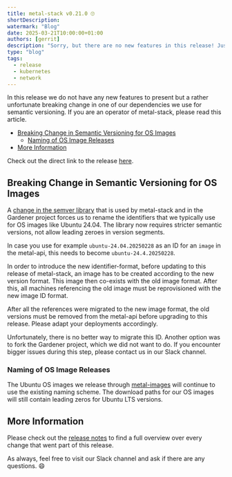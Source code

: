 ```yaml
---
title: metal-stack v0.21.0 🙄
shortDescription:
watermark: "Blog"
date: 2025-03-21T10:00:00+01:00
authors: [gerrit]
description: "Sorry, but there are no new features in this release! Just a breaking change that operators need to be aware of."
type: "blog"
tags:
  - release
  - kubernetes
  - network
---
```


In this release we do not have any new features to present but a rather unfortunate breaking change in one of our dependencies we use for semantic versioning. If you are an operator of metal-stack, please read this article.

<!-- truncate -->

- [Breaking Change in Semantic Versioning for OS Images](#breaking-change-in-semantic-versioning-for-os-images)
  - [Naming of OS Image Releases](#naming-of-os-image-releases)
- [More Information](#more-information)

Check out the direct link to the release [here](https://github.com/metal-stack/releases/releases/tag/v0.21.0).

## Breaking Change in Semantic Versioning for OS Images

A [change in the semver library](https://github.com/Masterminds/semver/issues/258) that is used by metal-stack and in the Gardener project forces us to rename the identifiers that we typically use for OS images like Ubuntu 24.04. The library now requires stricter semantic versions, not allow leading zeroes in version segments.

In case you use for example `ubuntu-24.04.20250228` as an ID for an `image` in the metal-api, this needs to become `ubuntu-24.4.20250228`.

In order to introduce the new identifier-format, before updating to this release of metal-stack, an image has to be created according to the new version format. This image then co-exists with the old image format. After this, all machines referencing the old image must be reprovisioned with the new image ID format.

After all the references were migrated to the new image format, the old versions must be removed from the metal-api before upgrading to this release. Please adapt your deployments accordingly.

Unfortunately, there is no better way to migrate this ID. Another option was to fork the Gardener project, which we did not want to do. If you encounter bigger issues during this step, please contact us in our Slack channel.

### Naming of OS Image Releases

The Ubuntu OS images we release through [metal-images](https://github.com/metal-stack/metal-images) will continue to use the existing naming scheme. The download paths for our OS images will still contain leading zeros for Ubuntu LTS versions.

## More Information

Please check out the [release notes](https://github.com/metal-stack/releases/releases/tag/v0.21.0) to find a full overview over every change that went part of this release.

As always, feel free to visit our Slack channel and ask if there are any questions. 😄
